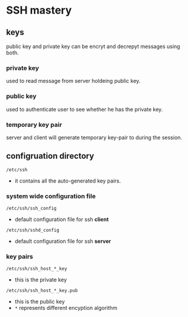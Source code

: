 # SSH mastery
## keys
public key and private key can be encryt and decrepyt messages using both.
### private key
used to read message from server holdeing public key.
### public key
used to authenticate user to see whether he has the private key.
### temporary key pair
server and client will generate temporary key-pair to during the session.

## configruation directory

```=
/etc/ssh
```
* it contains all the auto-generated key pairs.

### system wide configuration file

```=
/etc/ssh/ssh_config
```
* default configuration file for ssh **client**

```=
/etc/ssh/sshd_config
```
* default configuration file for ssh **server**

### key pairs

```=
/etc/ssh/ssh_host_*_key
```
* this is the private key
```=
/etc/ssh/ssh_host_*_key.pub
```
* this is the public key
* `*` represents different encyption algorithm

